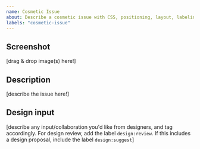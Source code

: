 ```yaml
---
name: Cosmetic Issue
about: Describe a cosmetic issue with CSS, positioning, layout, labeling, or similar
labels: "cosmetic-issue"
---
```


## Screenshot

[drag & drop image(s) here!]

## Description

[describe the issue here!]

## Design input

[describe any input/collaboration you'd like from designers, and
tag accordingly. For design review, add the
label `design:review`. If this includes a design proposal,
include the label `design:suggest`]
